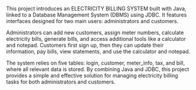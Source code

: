 This project introduces an ELECTRICITY BILLING SYSTEM built with Java, linked to a Database Management System (DBMS) using JDBC. It features interfaces designed for two main users: administrators and customers. 

Administrators can add new customers, assign meter numbers, calculate electricity bills, generate bills, and access additional tools like a calculator and notepad. Customers first sign up, then they can update their information, pay bills, view statements, and use the calculator and notepad. 

The system relies on five tables: login, customer, meter_info, tax, and bill, where all relevant data is stored. By combining Java and JDBC, this project provides a simple and effective solution for managing electricity billing tasks for both administrators and customers.


